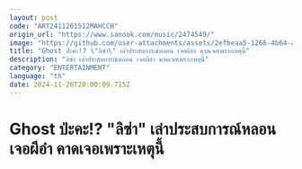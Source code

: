 ```yaml
---
layout: post
code: "ART2411261512MAHCCH"
origin_url: "https://www.sanook.com/music/2474549/"
image: "https://github.com/user-attachments/assets/2efbeaa5-1266-4b64-a466-8354f1404904"
title: "Ghost ป่ะคะ!? \"ลิซ่า\" เล่าประสบการณ์หลอน เจอผีอำ คาดเจอเพราะเหตุนี้"
description: "ลิซ่า เล่าประสบการณ์หลอน เจอผีอำ คาดเจอเพราะเหตุนี้"
category: "ENTERTAINMENT"
language: "th"
date: 2024-11-26T20:00:09.715Z
---
```


# Ghost ป่ะคะ!? "ลิซ่า" เล่าประสบการณ์หลอน เจอผีอำ คาดเจอเพราะเหตุนี้